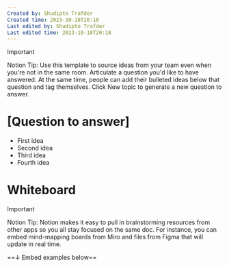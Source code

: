 ```yaml
---
Created by: Shudipto Trafder
Created time: 2023-10-18T20:18
Last edited by: Shudipto Trafder
Last edited time: 2023-10-18T20:18
---
```

> [!important]  
> Notion Tip: Use this template to source ideas from your team even when you're not in the same room. Articulate a question you'd like to have answered. At the same time, people can add their bulleted ideas below that question and tag themselves. Click New topic to generate a new question to answer.  

  

# [Question to answer]

- First idea
- Second idea
- Third idea
- Fourth idea

# Whiteboard

> [!important]  
> Notion Tip: Notion makes it easy to pull in brainstorming resources from other apps so you all stay focused on the same doc. For instance, you can embed mind-mapping boards from Miro and files from Figma that will update in real time.  

==↓ Embed examples below==

[](https://www.notion.soundefined)

[](https://www.notion.soundefined)

[](https://www.notion.soundefined)